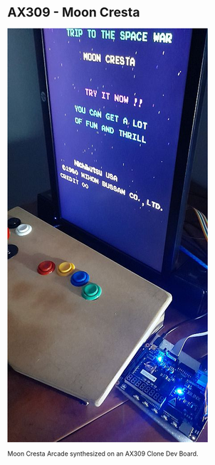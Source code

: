 # AX309 - Moon Cresta

![Model](AX309-MoonCresta.jpg)

Moon Cresta Arcade synthesized on an AX309 Clone Dev Board.
